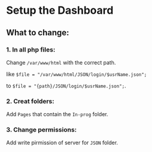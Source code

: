 # Setup the Dashboard


## What to change:

### 1. In all php files:

Change `/var/www/html` with the correct path.

like
`$file = "/var/www/html/JSON/login/$usrName.json";`

to `$file = "{path}/JSON/login/$usrName.json";`.

### 2. Creat folders:
Add `Pages` that contain the `In-prog` folder.

### 3. Change permissions:
Add write pirmission of server for `JSON` folder.